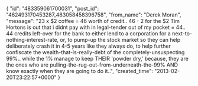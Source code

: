  {
   "id": "483359061700031",
   "post_id": "462493170453287_483058458396758",
   "from_name": "Derek Moran",
   "message": "23 x $2 coffee = 46 worth of credit.. 46 - 2 for the $2 Tim Hortons is out that i didnt pay with in legal-tender out of my pocket = 44.. 44 credits left-over for the bank to either lend to a corporation for a next-to-nothing-interest-rate, or, to pump-up the stock market so they can help deliberately crash it in 4-5 years like they always do, to help further confiscate the wealth-that-is-really-debt of the completely-unsuspecting 99%.. while the 1% manage to keep THEIR 'powder dry,' because, they are the ones who are pulling-the-rug-out-from-underneath-the-99% AND know exactly when they are going to do it..",
   "created_time": "2013-02-20T23:22:57+0000"
 }
